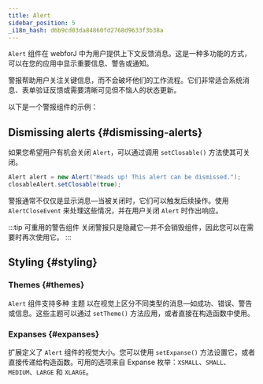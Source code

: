 ```yaml
---
title: Alert
sidebar_position: 5
_i18n_hash: d6b9cd03da84860fd2768d9633f3b38a
---
```

<DocChip chip='shadow' />
<DocChip chip='name' label="dwc-alert" />
<DocChip chip='since' label='25.00' />
<JavadocLink type="alert" location="com/webforj/component/alert/Alert" top='true'/>

`Alert` 组件在 webforJ 中为用户提供上下文反馈消息。这是一种多功能的方式，可以在您的应用中显示重要信息、警告或通知。

警报帮助用户关注关键信息，而不会破坏他们的工作流程。它们非常适合系统消息、表单验证反馈或需要清晰可见但不恼人的状态更新。

以下是一个警报组件的示例：

<ComponentDemo 
path='/webforj/alert?' 
javaE='https://raw.githubusercontent.com/webforj/webforj-documentation/refs/heads/main/src/main/java/com/webforj/samples/views/alert/AlertView.java'
height = '100px'
/>

## Dismissing alerts {#dismissing-alerts}

如果您希望用户有机会关闭 `Alert`，可以通过调用 `setClosable()` 方法使其可关闭。

```java 
Alert alert = new Alert("Heads up! This alert can be dismissed.");
closableAlert.setClosable(true);
```
警报通常不仅仅是显示消息—当被关闭时，它们可以触发后续操作。使用 `AlertCloseEvent` 来处理这些情况，并在用户关闭 `Alert` 时作出响应。

<ComponentDemo 
path='/webforj/closablealert?' 
javaE='https://raw.githubusercontent.com/webforj/webforj-documentation/refs/heads/main/src/main/java/com/webforj/samples/views/alert/ClosableAlertView.java'
height = '100px'
/>

:::tip 可重用的警告组件
关闭警报只是隐藏它—并不会销毁组件，因此您可以在需要时再次使用它。
:::

## Styling {#styling}

### Themes {#themes}

`Alert` 组件支持多种 <JavadocLink type="foundation" location="com/webforj/component/Theme"> 主题 </JavadocLink> 以在视觉上区分不同类型的消息—如成功、错误、警告或信息。这些主题可以通过 `setTheme()` 方法应用，或者直接在构造函数中使用。

<ComponentDemo 
path='/webforj/alertthemes?'
javaE='https://raw.githubusercontent.com/webforj/webforj-documentation/refs/heads/main/src/main/java/com/webforj/samples/views/alert/AlertThemesView.java' 
height = '475px'
/>

### Expanses {#expanses}

扩展定义了 `Alert` 组件的视觉大小。您可以使用 `setExpanse()` 方法设置它，或者直接传递给构造函数。可用的选项来自 Expanse 枚举：`XSMALL`、`SMALL`、`MEDIUM`、`LARGE` 和 `XLARGE`。

<ComponentDemo 
path='/webforj/alertexpanses?' 
javaE='https://raw.githubusercontent.com/webforj/webforj-documentation/refs/heads/main/src/main/java/com/webforj/samples/views/alert/AlertExpansesView.java'
height = '400px'
/>

<TableBuilder name="Alert" />

